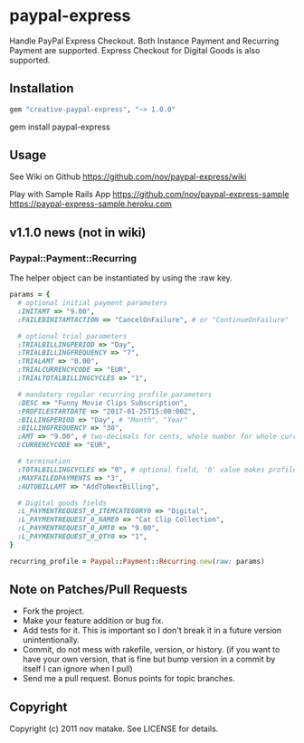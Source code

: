 # paypal-express

Handle PayPal Express Checkout.
Both Instance Payment and Recurring Payment are supported.
Express Checkout for Digital Goods is also supported.

## Installation

```rb
gem "creative-paypal-express", "~> 1.0.0"
```

  gem install paypal-express

## Usage

See Wiki on Github
https://github.com/nov/paypal-express/wiki

Play with Sample Rails App
https://github.com/nov/paypal-express-sample
https://paypal-express-sample.heroku.com

## v1.1.0 news (not in wiki)
### Paypal::Payment::Recurring
The helper object can be instantiated by using the :raw key.  

```rb
params = {
  # optional initial payment parameters
  :INITAMT => "9.00",
  :FAILEDINITAMTACTION => "CancelOnFailure", # or "ContinueOnFailure"

  # optional trial parameters
  :TRIALBILLINGPERIOD => "Day",
  :TRIALBILLINGFREQUENCY => "7",
  :TRIALAMT => "0.00",
  :TRIALCURRENCYCODE => "EUR",
  :TRIALTOTALBILLINGCYCLES => "1",

  # mandatory regular recurring profile parameters
  :DESC => "Funny Movie Clips Subscription",
  :PROFILESTARTDATE => "2017-01-25T15:00:00Z",
  :BILLINGPERIOD => "Day", # "Month", "Year"
  :BILLINGFREQUENCY => "30",
  :AMT => "9.00", # two-decimals for cents, whole number for whole currency, like a Euro or Dollar
  :CURRENCYCODE => "EUR",

  # termination
  :TOTALBILLINGCYCLES => "0", # optional field, '0' value makes profile last forever
  :MAXFAILEDPAYMENTS => "3",
  :AUTOBILLAMT => "AddToNextBilling",

  # Digital goods fields
  :L_PAYMENTREQUEST_0_ITEMCATEGORY0 => "Digital",
  :L_PAYMENTREQUEST_0_NAME0 => "Cat Clip Collection",
  :L_PAYMENTREQUEST_0_AMT0 => "9.00",
  :L_PAYMENTREQUEST_0_QTY0 => "1",
}

recurring_profile = Paypal::Payment::Recurring.new(raw: params)
```

## Note on Patches/Pull Requests

* Fork the project.
* Make your feature addition or bug fix.
* Add tests for it. This is important so I don't break it in a
  future version unintentionally.
* Commit, do not mess with rakefile, version, or history.
  (if you want to have your own version, that is fine but bump version in a commit by itself I can ignore when I pull)
* Send me a pull request. Bonus points for topic branches.

## Copyright

Copyright (c) 2011 nov matake. See LICENSE for details.
